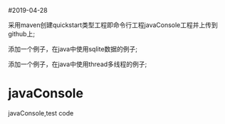 


#2019-04-28

采用maven创建quickstart类型工程即命令行工程javaConsole工程并上传到github上;

添加一个例子，在java中使用sqlite数据的例子;

添加一个例子，在java中使用thread多线程的例子;

# javaConsole
javaConsole,test code
